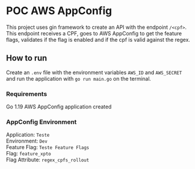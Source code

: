 # POC AWS AppConfig

This project uses gin framework to create an API with the endpoint `/<cpf>`. This endpoint receives a CPF, goes to AWS AppConfig to get the feature flags, validates if the flag is enabled and if the cpf is valid against the regex.

## How to run

Create an `.env` file with the environment variables `AWS_ID` and `AWS_SECRET` and run the application with `go run main.go` on the terminal.

### Requirements

Go 1.19
AWS AppConfig application created

### AppConfig Environment

Application: `Teste`  
Environment: `Dev`  
Feature Flag: `Teste Feature Flags`  
Flag: `feature_xpto`  
Flag Attribute: `regex_cpfs_rollout`  


